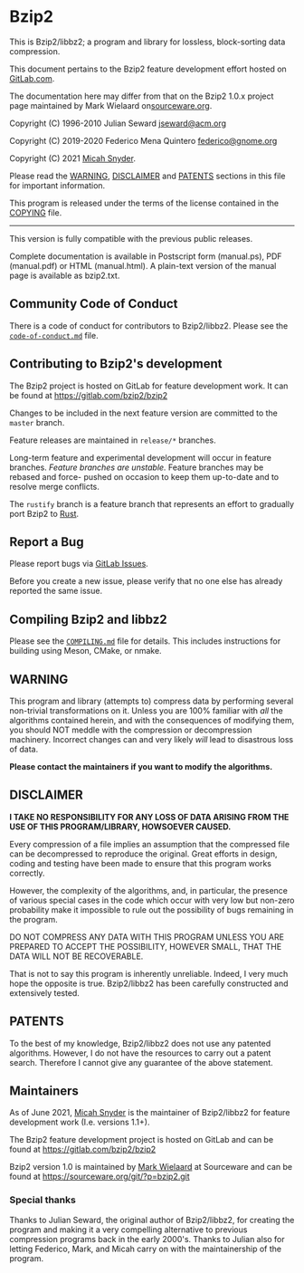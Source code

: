 Bzip2
=====

This is Bzip2/libbz2; a program and library for lossless, block-sorting data
compression.

This document pertains to the Bzip2 feature development effort hosted on
[GitLab.com](https://gitlab.com/bzip2/bzip2).

The documentation here may differ from that on the Bzip2 1.0.x project page
maintained by Mark Wielaard on[sourceware.org](https://sourceware.org/bzip2/).

Copyright (C) 1996-2010 Julian Seward <jseward@acm.org>

Copyright (C) 2019-2020 Federico Mena Quintero <federico@gnome.org>

Copyright (C) 2021 [Micah Snyder](https://gitlab.com/micahsnyder).

Please read the [WARNING](#warning), [DISCLAIMER](#disclaimer) and
[PATENTS](#patents) sections in this file for important information.

This program is released under the terms of the license contained in the
[COPYING](COPYING) file.

------------------------------------------------------------------

This version is fully compatible with the previous public releases.

Complete documentation is available in Postscript form (manual.ps),
PDF (manual.pdf) or HTML (manual.html).  A plain-text version of the
manual page is available as bzip2.txt.

## Community Code of Conduct

There is a code of conduct for contributors to Bzip2/libbz2.
Please see the [`code-of-conduct.md`](code-of-conduct.md) file.

## Contributing to Bzip2's development

The Bzip2 project is hosted on GitLab for feature development work.
It can be found at https://gitlab.com/bzip2/bzip2

Changes to be included in the next feature version are committed to the
`master` branch.

Feature releases are maintained in `release/*` branches.

Long-term feature and experimental development will occur in feature branches.
*Feature branches are unstable.* Feature branches may be rebased and force-
pushed on occasion to keep them up-to-date and to resolve merge conflicts.

The `rustify` branch is a feature branch that represents an effort to
gradually port Bzip2 to [Rust](https://www.rust-lang.org).

## Report a Bug

Please report bugs via [GitLab Issues](https://gitlab.com/bzip2/bzip2/issues).

Before you create a new issue, please verify that no one else has already
reported the same issue.

## Compiling Bzip2 and libbz2

Please see the [`COMPILING.md`](COMPILING.md) file for details.
This includes instructions for building using Meson, CMake, or nmake.

## WARNING

This program and library (attempts to) compress data by performing several
non-trivial transformations on it. Unless you are 100% familiar with *all* the
algorithms contained herein, and with the consequences of modifying them, you
should NOT meddle with the compression or decompression machinery.
Incorrect changes can and very likely *will* lead to disastrous loss of data.

**Please contact the maintainers if you want to modify the algorithms.**

## DISCLAIMER

**I TAKE NO RESPONSIBILITY FOR ANY LOSS OF DATA ARISING FROM THE USE OF THIS
PROGRAM/LIBRARY, HOWSOEVER CAUSED.**

Every compression of a file implies an assumption that the compressed file can
be decompressed to reproduce the original. Great efforts in design, coding and
testing have been made to ensure that this program works correctly.

However, the complexity of the algorithms, and, in particular, the presence of
various special cases in the code which occur with very low but non-zero
probability make it impossible to rule out the possibility of bugs remaining in
the program.

DO NOT COMPRESS ANY DATA WITH THIS PROGRAM UNLESS YOU ARE PREPARED TO ACCEPT
THE POSSIBILITY, HOWEVER SMALL, THAT THE DATA WILL NOT BE RECOVERABLE.

That is not to say this program is inherently unreliable.
Indeed, I very much hope the opposite is true.
Bzip2/libbz2 has been carefully constructed and extensively tested.

## PATENTS

To the best of my knowledge, Bzip2/libbz2 does not use any patented algorithms.
However, I do not have the resources to carry out a patent search.
Therefore I cannot give any guarantee of the above statement.

## Maintainers

As of June 2021, [Micah Snyder](https://gitlab.com/micahsnyder) is the
maintainer of Bzip2/libbz2 for feature development work (I.e. versions 1.1+).

The Bzip2 feature development project is hosted on GitLab and can be found at
https://gitlab.com/bzip2/bzip2

Bzip2 version 1.0 is maintained by [Mark Wielaard](https://www.klomp.org/mark/)
at Sourceware and can be found at https://sourceware.org/git/?p=bzip2.git

### Special thanks

Thanks to Julian Seward, the original author of Bzip2/libbz2, for creating the
program and making it a very compelling alternative to previous compression
programs back in the early 2000's. Thanks to Julian also for letting Federico,
Mark, and Micah carry on with the maintainership of the program.
